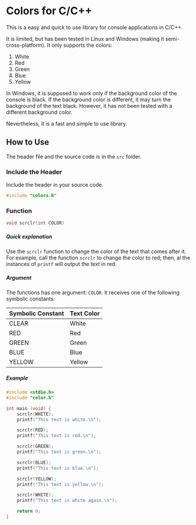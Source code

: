 # Colors for C/C++
This is a easy and quick to use library for console applications in C/C++.

It is limited, but has been tested in Linux and Windows (making it semi-cross-platform). It only supports the colors:
1. White
1. Red
1. Green
1. Blue
1. Yellow

In Windows, it is supposed to work only if the background color of the console is black. If the background color is different, it may turn the background of the text black. However, it has not been tested with a different background color.

Nevertheless, it is a fast and simple to use library.

## How to Use
The header file and the source code is in the `src` folder.

### Include the Header
Include the header in your source code.
```c
#include "colors.h"
```

### Function
```c
void scrclr(int COLOR)
```

##### Quick explanation
Use the `scrclr` function to change the color of the text that comes after it. For example, call the function `scrclr` to change the color to red; then, al the instances of `printf` will output the text in red.

##### Argument
The functions has one argument: `COLOR`. It receives one of the following symbolic constants:

| Symbolic Constant | Text Color     |
| :---------------- | :------------- |
| CLEAR             | White          |
| RED               | Red            |
| GREEN             | Green          |
| BLUE              | Blue           |
| YELLOW            | Yellow         |

##### Example
```c
#include <stdio.h>
#include "color.h"

int main (void) {
    scrclr(WHITE);
    printf("This text is white.\n");

    scrclr(RED);
    printf("This text is red.\n");

    scrclr(GREEN);
    printf("This text is green.\n");

    scrclr(BLUE);
    printf("This text is blue.\n");

    scrclr(YELLOW);
    printf("This text is yellow.\n");

    scrclr(WHITE);
    printf("This text is white again.\n");

    return 0;
}
```
